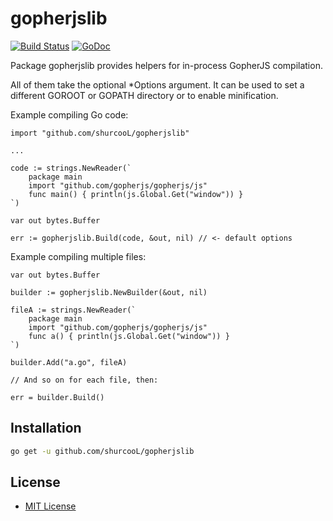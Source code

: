 gopherjslib
===========

[![Build Status](https://travis-ci.org/shurcooL/gopherjslib.svg?branch=master)](https://travis-ci.org/shurcooL/gopherjslib) [![GoDoc](https://godoc.org/github.com/shurcooL/gopherjslib?status.svg)](https://godoc.org/github.com/shurcooL/gopherjslib)

Package gopherjslib provides helpers for in-process GopherJS compilation.

All of them take the optional *Options argument. It can be used to set
a different GOROOT or GOPATH directory or to enable minification.

Example compiling Go code:

	import "github.com/shurcooL/gopherjslib"

	...

	code := strings.NewReader(`
		package main
		import "github.com/gopherjs/gopherjs/js"
		func main() { println(js.Global.Get("window")) }
	`)

	var out bytes.Buffer

	err := gopherjslib.Build(code, &out, nil) // <- default options

Example compiling multiple files:

	var out bytes.Buffer

	builder := gopherjslib.NewBuilder(&out, nil)

	fileA := strings.NewReader(`
		package main
		import "github.com/gopherjs/gopherjs/js"
		func a() { println(js.Global.Get("window")) }
	`)

	builder.Add("a.go", fileA)

	// And so on for each file, then:

	err = builder.Build()

Installation
------------

```bash
go get -u github.com/shurcooL/gopherjslib
```

License
-------

-	[MIT License](LICENSE)
